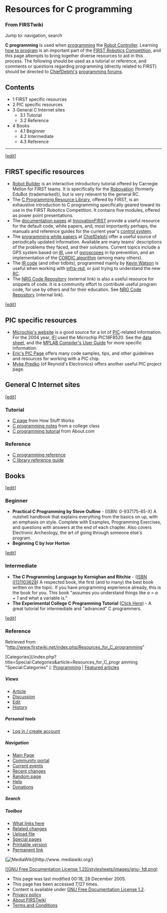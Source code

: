 # Resources for C programming

### From FIRSTwiki

Jump to: navigation, search

**C programming** is used when [programming](/index.php/Programming "Programming" ) the [Robot Controller](/index.php/Robot_Controller "Robot Controller" ). Learning [how to program](/index.php/How-to#Programming "How-to" ) is an important part of the [FIRST Robotics Competition](/index.php/FIRST_Robotics_Competition "FIRST Robotics Competition" ), and this page attempts to bring together diverse resources to aid in this process. The following should be used as a tutorial or reference, and comments or questions regarding programming (directly related to FIRST) should be directed to [ChiefDelphi's](/index.php/ChiefDelphi "ChiefDelphi" ) [programming forums](http://www.chiefdelphi.com/forums/forumdisplay.php?f=51 "http://www.chiefdelphi.com/forums/forumdisplay.php?f=51" ). 

  

## Contents

  * 1 FIRST specific resources
  * 2 PIC specific resources
  * 3 General C Internet sites
    * 3.1 Tutorial
    * 3.2 Reference
  * 4 Books
    * 4.1 Beginner
    * 4.2 Intermediate
    * 4.3 Reference  
---  
  
[[edit](/index.php?title=Resources_for_C_programming&action=edit&section=1
"Edit section: FIRST specific resources" )]

## FIRST specific resources

  * [Robot Builder](http://www.rec.ri.cmu.edu/education/robot_builder/ "http://www.rec.ri.cmu.edu/education/robot_builder/" ) is an interactive introductory tutorial offered by Carnegie Mellon for FIRST teams. It is specifically for the [Robovation](/index.php/EDU_Bot_%282004%29 "EDU Bot \(2004\)" ) (formerly EduBot {trademarked}), but is very relevent to the general RC. 
  * The [C Programming Resource Library](http://www.usfirst.org/robotics/C_help.htm "http://www.usfirst.org/robotics/C_help.htm" ), offered by FIRST, is an exhaustive introduction to C programming specifically geared toward its use in the FIRST Robotics Competition. It contains five modules, offered as power point presentations. 
  * The [documentation pages](http://www.innovationfirst.com/FIRSTRobotics/documentation.htm "http://www.innovationfirst.com/FIRSTRobotics/documentation.htm" ) at [InnovationFIRST](/index.php/InnovationFIRST "InnovationFIRST" ) provide a useful resource for the default code, white papers, and, most importantly perhaps, the manuals and reference guides for the current year's [control system](/index.php/Control_system "Control system" ). 
  * The [programming white papers](http://www.chiefdelphi.com/forums/papers.php?s=&categoryid=6&perpage=10&direction=DESC&sort=date "http://www.chiefdelphi.com/forums/papers.php?s=&categoryid=6&perpage=10&direction=DESC&sort=date" ) at [ChiefDelphi](/index.php/ChiefDelphi "ChiefDelphi" ) offer a useful source of periodically updated information. Available are many teams' descriptions of the problems they faced, and their solutions. Current topics include a GPS system based on [IR](/index.php?title=Infra-red&action=edit "Infra-red" ), use of [gyroscopes](/index.php?title=Gyroscopes&action=edit "Gyroscopes" ) in tip prevention, and an implementation of the [CORDIC algorithm](/index.php/CORDIC_algorithm "CORDIC algorithm" ) (among many others). 
  * The [IR code](http://kevin.org/frc/ "http://kevin.org/frc/" ) (and other tidbits), programmed mainly by [Kevin Watson](/index.php/Kevin_Watson "Kevin Watson" ) is useful when working with [infra-red](/index.php?title=Infra-red&action=edit "Infra-red" ), or just trying to understand the new [RC](/index.php/Robot_Controller "Robot Controller" ). 
  * The [NRG Code Repository](http://nrg.chaosnet.org/repository/ "http://nrg.chaosnet.org/repository/" ) (external link) is also a useful resource for snippets of code. It is a community effort to contribute useful program code, for use by others and for their education. See [NRG Code Repository](/index.php/NRG_Code_Repository "NRG Code Repository" ) (internal link). 

[[edit](/index.php?title=Resources_for_C_programming&action=edit&section=2
"Edit section: PIC specific resources" )]

## PIC specific resources

  * [Microchip's website](http://microchip.com "http://microchip.com" ) is a good source for a lot of [PIC](/index.php/PIC_C "PIC C" )-related information. For the 2004 year, [IFI](/index.php/InnovationFIRST "InnovationFIRST" ) used the Microchip PIC18F8520. See the [data sheet](http://ww1.microchip.com/downloads/en/DeviceDoc/39609b.pdf "http://ww1.microchip.com/downloads/en/DeviceDoc/39609b.pdf" ), and the [MPLAB Compiler's User Guide](http://ww1.microchip.com/downloads/en/DeviceDoc/51288c.pdf "http://ww1.microchip.com/downloads/en/DeviceDoc/51288c.pdf" ) for more specific information. 
  * [Eric's PIC Page](http://www.brouhaha.com/~eric/pic/ "http://www.brouhaha.com/~eric/pic/" ) offers many code samples, tips, and other guidelines and resources for working with a PIC chip. 
  * [Myke Predko](http://www.rentron.com/pic.htm "http://www.rentron.com/pic.htm" ) (of Reynold's Electronics) offers another useful PIC project page. 


## General C Internet sites

[[edit](/index.php?title=Resources_for_C_programming&action=edit&section=4
"Edit section: Tutorial" )]

### Tutorial

  * [C page](http://computer.howstuffworks.com/c.htm "http://computer.howstuffworks.com/c.htm" ) from How Stuff Works 
  * [C programming notes](http://www.eskimo.com/~scs/cclass/cclass.html "http://www.eskimo.com/~scs/cclass/cclass.html" ) from a college class 
  * [C programming tutorial](http://cplus.about.com/library/blctut.htm "http://cplus.about.com/library/blctut.htm" ) from About.com 


### Reference

  * [C programming reference](http://www.phim.unibe.ch/comp_doc/c_manual/C/cref.html "http://www.phim.unibe.ch/comp_doc/c_manual/C/cref.html" )
  * [C library reference guide](http://www.acm.uiuc.edu/webmonkeys/book/c_guide/ "http://www.acm.uiuc.edu/webmonkeys/book/c_guide/" )

  


## Books

[[edit](/index.php?title=Resources_for_C_programming&action=edit&section=7
"Edit section: Beginner" )]

### Beginner

  * **Practical C Programming by Steve Oulline** \- (ISBN: 0-937175-65-X) A nutshell handbook that explains everything from the basics on up, with an emphasis on style. Complete with Examples, Programming Exercises, and questions with answers at the end of each chapter. Also covers Electronic Archeology, the art of going through someone else's program. 
  * **Beginning C by Ivor Horton**

[[edit](/index.php?title=Resources_for_C_programming&action=edit&section=8
"Edit section: Intermediate" )]

### Intermediate

  * **The C Programming Language by Kernighan and Ritchie** \- ([ISBN 0131103628](/index.php?title=Special:Booksources&isbn=0131103628)) A respected book, the first (and to many) the best book written on the topic. If you have programming experience already, this is the book for you. This book "assumes you understand things like _a = a + 1_ and what a variable is." 
  * **The Experimental College C Programming Tutorial** ([Click Here](http://www.eskimo.com/~scs/cclass/ "http://www.eskimo.com/~scs/cclass/" )) - A great tutorial for intermediate and "advanced" C programmers. 

[[edit](/index.php?title=Resources_for_C_programming&action=edit&section=9
"Edit section: Reference" )]

### Reference

Retrieved from
"<http://www.firstwiki.net/index.php/Resources_for_C_programming>"

[Categories](/index.php?title=Special:Categories&article=Resources_for_C_progr
amming "Special:Categories" ): [Programming](/index.php/Category:Programming
"Category:Programming" ) | [Featured
articles](/index.php/Category:Featured_articles "Category:Featured articles" )

##### Views

  * [Article](/index.php/Resources_for_C_programming)
  * [Discussion](/index.php/Talk:Resources_for_C_programming)
  * [Edit](/index.php?title=Resources_for_C_programming&action=edit)
  * [History](/index.php?title=Resources_for_C_programming&action=history)

##### Personal tools

  * [Log in / create account](/index.php?title=Special:Userlogin&returnto=Resources_for_C_programming)

[](/index.php/Main_Page "Main Page" )

##### Navigation

  * [Main Page](/index.php/Main_Page)
  * [Community portal](/index.php/FIRSTwiki:Community_portal)
  * [Current events](/index.php/Current_events)
  * [Recent changes](/index.php/Special:Recentchanges)
  * [Random page](/index.php/Special:Random)
  * [Help](/index.php/Help:Contents)
  * [Donations](/index.php/FIRSTwiki:Site_support)

##### Search



##### Toolbox

  * [What links here](/index.php/Special:Whatlinkshere/Resources_for_C_programming)
  * [Related changes](/index.php/Special:Recentchangeslinked/Resources_for_C_programming)
  * [Upload file](/index.php/Special:Upload)
  * [Special pages](/index.php/Special:Specialpages)
  * [Printable version](/index.php?title=Resources_for_C_programming&printable=yes)
  * [Permanent link](/index.php?title=Resources_for_C_programming&oldid=41886)

[![MediaWiki](/skins/common/images/poweredby_mediawiki_88x31.png)](http://www.
mediawiki.org/)

[![GNU Free Documentation License 1.2](/stylesheets/images/gnu-
fdl.png)](http://www.gnu.org/copyleft/fdl.html)

  * This page was last modified 00:18, 28 December 2005.
  * This page has been accessed 7,127 times.
  * Content is available under [GNU Free Documentation License 1.2](http://www.gnu.org/copyleft/fdl.html "http://www.gnu.org/copyleft/fdl.html" ).
  * [Privacy policy](/index.php/FIRSTwiki:Privacy_policy "FIRSTwiki:Privacy policy" )
  * [About FIRSTwiki](/index.php/FIRSTwiki:About "FIRSTwiki:About" )
  * [Terms and Conditions](/index.php/FIRSTwiki:Terms_and_conditions "FIRSTwiki:Terms and conditions" )

